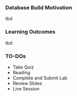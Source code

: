 ### Database Build Motivation
tbd

### Learning Outcomes
tbd

### TO-DOs
- Take Quiz
- Reading
- Complete and Submit Lab
- Review Slides
- Live Session
